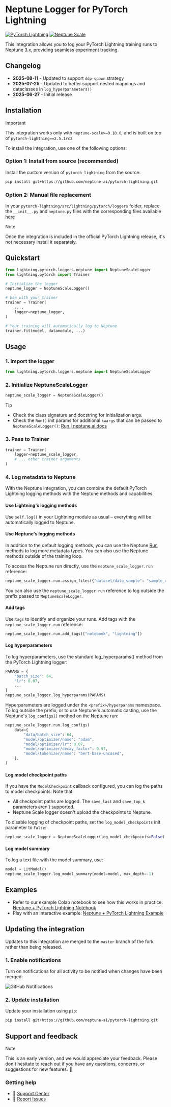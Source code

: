 # Neptune Logger for PyTorch Lightning

[![PyTorch Lightning](https://img.shields.io/badge/PyTorch%20Lightning-2.5.1rc2-blue)](https://github.com/Lightning-AI/pytorch-lightning)
[![Neptune Scale](https://img.shields.io/badge/Neptune%20Scale-%3E%3D0.18.0-orange)](https://github.com/neptune-ai/neptune-client-scale)

This integration allows you to log your PyTorch Lightning training runs to Neptune 3.x, providing seamless experiment tracking.

## Changelog

- **2025-08-11** - Updated to support `ddp-spawn` strategy
- **2025-07-25** - Updated to better support nested mappings and dataclasses in `log_hyperparameters()`
- **2025-06-27** - Initial release



## Installation

> [!IMPORTANT]
> This integration works only with `neptune-scale>=0.18.0`, and is built on top of `pytorch-lightning==2.5.1rc2`

To install the integration, use one of the following options:

### Option 1: Install from source (recommended)

Install the custom version of `pytorch-lightning` from the source:

```bash
pip install git+https://github.com/neptune-ai/pytorch-lightning.git
```

### Option 2: Manual file replacement

In your `pytorch-lightning/src/lightning/pytorch/loggers` folder, replace the `__init__.py` and `neptune.py` files with the corresponding files available [here](https://github.com/SiddhantSadangi/pytorch-lightning/tree/master/src/lightning/pytorch/loggers)

> [!NOTE]
> Once the integration is included in the official PyTorch Lightning release, it's not necessary install it separately.

## Quickstart

```python
from lightning.pytorch.loggers.neptune import NeptuneScaleLogger
from lightning.pytorch import Trainer

# Initialize the logger
neptune_logger = NeptuneScaleLogger()

# Use with your trainer
trainer = Trainer(
    ...,
    logger=neptune_logger,
)

# Your training will automatically log to Neptune
trainer.fit(model, datamodule, ...)
```

## Usage

### 1. Import the logger

```python
from lightning.pytorch.loggers.neptune import NeptuneScaleLogger
```

### 2. Initialize NeptuneScaleLogger

```python
neptune_scale_logger = NeptuneScaleLogger()
```

> [!TIP]
> - Check the class signature and docstring for initialization args.
> - Check the `Run()` init params for additional `kwargs` that can be passed to `NeptuneScaleLogger()`: [Run | neptune.ai docs](https://docs.neptune.ai/run/#parameters)

### 3. Pass to Trainer

```python
trainer = Trainer(
    logger=neptune_scale_logger,
    # ... other trainer arguments
)
```

### 4. Log metadata to Neptune

With the Neptune integration, you can combine the default PyTorch Lightning logging methods with the Neptune methods and capabilities.

#### Use Lightning's logging methods
Use `self.log()` in your Lightning module as usual – everything will be automatically logged to Neptune.

#### Use Neptune's logging methods
In addition to the default logging methods, you can use the Neptune [Run](https://docs.neptune.ai/run) methods to log more metadata types. You can also use the Neptune methods outside of the training loop.

To access the Neptune run directly, use the `neptune_scale_logger.run` reference:

```python
neptune_scale_logger.run.assign_files({"dataset/data_sample": "sample_data.csv"})
```

You can also use the `neptune_scale_logger.run` reference to log outside the prefix passed to `NeptuneScaleLogger`.

#### Add tags
Use `tags` to identify and organize your runs. Add tags with the `neptune_scale_logger.run` reference:

```python
neptune_scale_logger.run.add_tags(["notebook", "lightning"])
```

#### Log hyperparameters
To log hyperparameters, use the standard log_hyperparams() method from the PyTorch Lightning logger:

```python
PARAMS = {
    "batch_size": 64,
    "lr": 0.07,
    ...
}
neptune_scale_logger.log_hyperparams(PARAMS)
```

Hyperparameters are logged under the `<prefix>/hyperparams` namespace. To log outside the prefix, or to use Neptune's automatic casting, use the Neptune's [`log_configs()`](https://docs.neptune.ai/run/log_configs) method on the Neptune run:

```python
neptune_scale_logger.run.log_configs(
    data={
        "data/batch_size": 64,
        "model/optimizer/name": "adam",
        "model/optimizer/lr": 0.07,
        "model/optimizer/decay_factor": 0.97,
        "model/tokenizer/name": "bert-base-uncased",
    },
)
```

#### Log model checkpoint paths
If you have the `ModelCheckpoint` callback configured, you can log the paths to model checkpoints. Note that:

- All checkpoint paths are logged. The `save_last` and `save_top_k` parameters aren't supported.
- Neptune Scale logger doesn't upload the checkpoints to Neptune.

To disable logging of checkpoint paths, set the `log_model_checkpoints` init parameter to `False`:

```python
neptune_scale_logger = NeptuneScaleLogger(log_model_checkpoints=False)
```

#### Log model summary
To log a text file with the model summary, use:

```python
model = LitModel()
neptune_scale_logger.log_model_summary(model=model, max_depth=-1)
```

## Examples
- Refer to our example Colab notebook to see how this works in practice: [Neptune + PyTorch Lightning Notebook](https://colab.research.google.com/github/neptune-ai/scale-examples/blob/lb/pytorch-lightning/integrations-and-supported-tools/pytorch-lightning/notebooks/Neptune_PyTorch_Lightning.ipynb)
- Play with an interactive example: [Neptune + PyTorch Lightning Example](https://scale.neptune.ai/o/examples/org/pytorch-lightning/runs/details?viewId=9ea6121c-42a7-4ece-83b2-c591044837e7&detailsTab=dashboard&dashboardId=9f3b0e0b-90ba-4706-a109-c8ffd8443e50&runIdentificationKey=lightning-experiment&type=experiment&experimentsOnly=true&runsLineage=FULL&lbViewUnpacked=true&sortBy=%5B%22sys%2Fcreation_time%22%5D&sortFieldType=%5B%22datetime%22%5D&sortFieldAggregationMode=%5B%22auto%22%5D&sortDirection=%5B%22descending%22%5D&experimentOnly=true)


## Updating the integration

Updates to this integration are merged to the `master` branch of the fork rather than being released.

### 1. Enable notifications

Turn on notifications for all activity to be notified when changes have been merged:

![GitHub Notifications](https://neptune.ai/wp-content/uploads/2025/08/GH_notifications.png)

### 2. Update installation

Update your installation using `pip`:

```bash
pip install git+https://github.com/neptune-ai/pytorch-lightning.git
```

## Support and feedback

> [!NOTE]
> This is an early version, and we would appreciate your feedback. Please don't hesitate to reach out if you have any questions, concerns, or suggestions for new features. 🤗

### Getting help

- 📖 [Support Center](https://support.neptune.ai/)
- 🐛 [Report Issues](https://github.com/neptune-ai/pytorch-lightning/issues)
